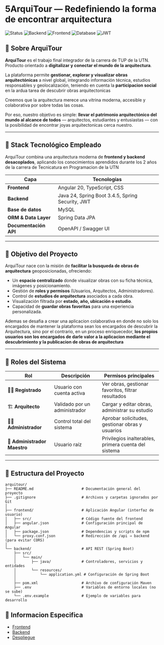 # 5ArquiTour — Redefiniendo la forma de encontrar arquitectura  

![Status](https://img.shields.io/badge/status-en%20desarrollo-yellow)
![Backend](https://img.shields.io/badge/backend-Spring%20Boot-6DB33F)
![Frontend](https://img.shields.io/badge/frontend-Angular-DD0031)
![Database](https://img.shields.io/badge/database-MySQL-4479A1)
![JWT](https://img.shields.io/badge/security-JWT-orange)


## 🚀 Sobre ArquiTour

**ArquiTour** es el trabajo final integrador de la carrera de TUP de la UTN. Producto orientado a **digitalizar y conectar el mundo de la arquitectura**.  

La plataforma permite **gestionar, explorar y visualizar obras arquitectónicas** a nivel global, integrando información técnica, estudios responsables y geolocalización, teniendo en cuenta la **participacion social** en la ardua tarea de descubrir obras arquitectonicas

Creemos que la arquitectura merece una vitrina moderna, accesible y colaborativa por sobre todas las cosas.

Por eso, nuestro objetivo es simple: **llevar el patrimonio arquitectónico del mundo al alcance de todos** — arquitectos, estudiantes y entusiastas — con la posibilidad de encontrar joyas arquitectonicas cerca nuestro.

---

## 🧩 Stack Tecnológico Empleado

ArquiTour combina una arquitectura moderna de **frontend y backend desacoplados**, aplicando los conocimientos aprendidos durante los 2 años de la carrera de Tecnicatura en Programacion de la UTN

| Capa | Tecnologías |
|------|--------------|
| **Frontend** | Angular 20, TypeScript, CSS |
| **Backend** | Java 24, Spring Boot 3.4.5, Spring Security, JWT |
| **Base de datos** | MySQL |
| **ORM & Data Layer** | Spring Data JPA |
| **Documentación API** | OpenAPI / Swagger UI |

---

## 🎯 Objetivo del Proyecto

ArquiTour nace con la misión de **facilitar la busqueda de obras de arquitectura** geoposicionadas, ofreciendo:
- Un **espacio centralizado** donde visualizar obras con su ficha técnica, imágenes y posicionamiento.
- Gestión de **roles y permisos** (Usuarios, Arquitectos, Administradores).
- Control de **estudios de arquitectura** asociados a cada obra.
- Visualización filtrada por **estado, año, ubicación o estudio**.
- Capacidad de **guardar obras favoritas** para una experiencia personalizada.

Ademas se desafia a crear una aplicacion colaborativa en donde no solo los encargados de mantener la plataforma sean los encargados de descubrir la Arquitectura, sino por el contrario, en un proceso enriquecedor, **los propios usuarios son los encargados de darle valor a la aplicacion mediante el descubrimiento y la publicacion de obras de arquitectura**

---

## 👥 Roles del Sistema

| Rol | Descripción | Permisos principales |
|------|--------------|----------------------|
| 🧍‍♀️ **Registrado** | Usuario con cuenta activa | Ver obras, gestionar favoritos, filtrar resultados |
| 🏗️ **Arquitecto** | Validado por un administrador | Cargar y editar obras, administrar su estudio |
| 🧑‍💼 **Administrador** | Control total del sistema | Aprobar solicitudes, gestionar obras y usuarios |
| 👑 **Administrador Maestro** | Usuario raíz | Privilegios inalterables, primera cuenta del sistema |

---

## 📂 Estructura del Proyecto

```plaintext
arquitour/
├── README.md                      # Documentación general del proyecto
├── .gitignore                     # Archivos y carpetas ignorados por Git
│
├── frontend/                      # Aplicación Angular (interfaz de usuario)
│   ├── src/                       # Código fuente del frontend
│   ├── angular.json               # Configuración principal de Angular
│   ├── package.json               # Dependencias y scripts de npm
│   └── proxy.conf.json            # Redirección de /api → backend (para evitar CORS)
│
└── backend/                       # API REST (Spring Boot)
    ├── src/
    │   └── main/
    │       ├── java/              # Controladores, servicios y entidades
    │       └── resources/
    │           └── application.yml # Configuración de Spring Boot
    │
    ├── pom.xml                    # Archivo de configuración Maven
    ├── .env                       # Variables de entorno locales (no se sube)
    └── .env.example               # Ejemplo de variables para desarrollo
```

## 📘 Informacion Especifica

- [Frontend](./docs/FRONTEND.md)
- [Backend](./docs/BACKEND.md)
- [Despliegue](./docs/DESPLIEGUE.md)
